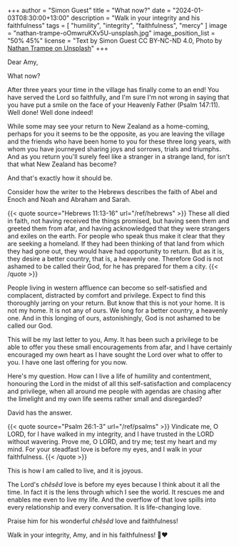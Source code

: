 +++
author = "Simon Guest"
title = "What now?"
date = "2024-01-03T08:30:00+13:00"
description = "Walk in your integrity and his faithfulness"
tags = [ "humility", "integrity", "faithfulness", "mercy" ]
image = "nathan-trampe-oOmwruKXv5U-unsplash.jpg"
image_position_list = "50% 45%"
license = "Text by Simon Guest CC BY-NC-ND 4.0, Photo by [Nathan Trampe on Unsplash](https://unsplash.com/photos/oOmwruKXv5U)"
+++

Dear Amy,

What now?

After three years your time in the village has finally come to an end! You have served the Lord so faithfully, and I'm sure I'm not wrong in saying that you have put a smile on the face of your Heavenly Father (Psalm 147:11). Well done! Well done indeed!

While some may see your return to New Zealand as a home-coming, perhaps for you it seems to be the opposite, as you are leaving the village and the friends who have been home to you for these three long years, with whom you have journeyed sharing joys and sorrows, trials and triumphs. And as you return you'll surely feel like a stranger in a strange land, for isn't that what New Zealand has become?

And that's exactly how it should be.

Consider how the writer to the Hebrews describes the faith of Abel and Enoch and Noah and Abraham and Sarah.

{{< quote source="Hebrews 11:13-16" url="/ref/hebrews" >}}
These all died in faith, not having received the things promised, but having seen them and greeted them from afar, and having acknowledged that they were strangers and exiles on the earth. For people who speak thus make it clear that they are seeking a homeland. If they had been thinking of that land from which they had gone out, they would have had opportunity to return. But as it is, they desire a better country, that is, a heavenly one. Therefore God is not ashamed to be called their God, for he has prepared for them a city.
{{< /quote >}}

People living in western affluence can become so self-satisfied and complacent, distracted by comfort and privilege. Expect to find this thoroughly jarring on your return. But know that this is not your home. It is not my home. It is not any of ours. We long for a better country, a heavenly one. And in this longing of ours, astonishingly, God is not ashamed to be called our God.

This will be my last letter to you, Amy. It has been such a privilege to be able to offer you these small encouragements from afar, and I have certainly encouraged my own heart as I have sought the Lord over what to offer to you. I have one last offering for you now.

Here's my question. How can I live a life of humility and contentment, honouring the Lord in the midst of all this self-satisfaction and complacency and privilege, when all around me people with agendas are chasing after the limelight and my own life seems rather small and disregarded?

David has the answer.

{{< quote source="Psalm 26:1-3" url="/ref/psalms" >}}
Vindicate me, O LORD, for I have walked in my integrity, and I have trusted in the LORD without wavering. Prove me, O LORD, and try me; test my heart and my mind. For your steadfast love is before my eyes, and I walk in your faithfulness.
{{< /quote >}}

This is how I am called to live, and it is joyous.

The Lord's _chêsêd_ love is before my eyes because I think about it all the time. In fact it is the lens through which I see the world. It rescues me and enables me even to live my life. And the overflow of that love spills into every relationship and every conversation. It is life-changing love.

Praise him for his wonderful _chêsêd_ love and faithfulness!

Walk in your integrity, Amy, and in his faithfulness! 🙏❤️
